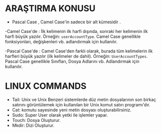 	
  #  ARAŞTIRMA KONUSU
 - Pascal Case , Camel Case'in sadece bir alt kümesidir .

-Camel Case'de : İlk kelimenin ilk harfi dışında, sonraki her kelimenin ilk harfi büyük yazılır. Örneğin: ` userAccountType `. Camel Case genellikle fonksiyonları, değişkenleri vb. adlandırmak için kullanılır.

-Pascal Case'de :
Camel Case'den farklı olarak, burada tüm kelimelerin ilk harfleri büyük yazılır (ilk kelimeler de dahil). Örneğin: ` UserAccountTypes `. Pascal Case genellikle Sınıfları, Dosya Adlarını vb. Adlandırmak için kullanılır.

  # LINUX COMMANDS
- Tail: Unix ve Unix Benzeri sistemlerde düz metin dosyalarının son birkaç satırını görüntülemek için kullanılan bir Unix komut satırı programı'dır.
- Cat: komutu sayesinde yeni metin dosyası oluşturabilirsiniz. 
- Sudo: Super User olarak yetki ile işlemler yapar.
- Touch: Dosya Oluşturur.
- Mkdir: Dizi Oluşturur.